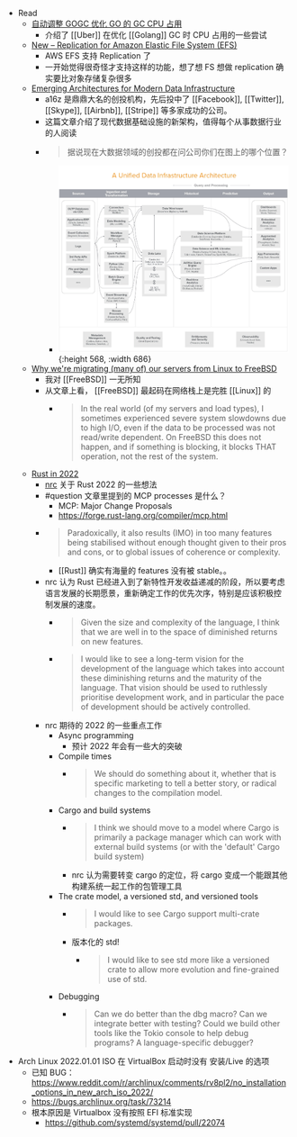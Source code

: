 - Read
	- [自动调整 GOGC 优化 GO 的 GC CPU 占用](https://xargin.com/dynamic-gogc/)
		- 介绍了 [[Uber]] 在优化 [[Golang]] GC 时 CPU 占用的一些尝试
	- [New – Replication for Amazon Elastic File System (EFS)](https://aws.amazon.com/blogs/aws/new-replication-for-amazon-elastic-file-system-efs/)
		- AWS EFS 支持 Replication 了
		- 一开始觉得很奇怪才支持这样的功能，想了想 FS 想做 replication 确实要比对象存储复杂很多
	- [Emerging Architectures for Modern Data Infrastructure](https://future.a16z.com/emerging-architectures-modern-data-infrastructure/)
		- a16z 是鼎鼎大名的创投机构，先后投中了 [[Facebook]], [[Twitter]], [[Skype]], [[Airbnb]], [[Stripe]] 等多家成功的公司。
		- 这篇文章介绍了现代数据基础设施的新架构，值得每个从事数据行业的人阅读
		- > 据说现在大数据领域的创投都在问公司你们在图上的哪个位置？
			- ![image.png](../assets/image_1643468951884_0.png){:height 568, :width 686}
	- [Why we're migrating (many of) our servers from Linux to FreeBSD](https://it-notes.dragas.net/2022/01/24/why-were-migrating-many-of-our-servers-from-linux-to-freebsd/)
		- 我对 [[FreeBSD]] 一无所知
		- 从文章上看， [[FreeBSD]] 最起码在网络栈上是完胜 [[Linux]] 的
			- > In the real world (of my servers and load types), I sometimes experienced severe system slowdowns due to high I/O, even if the data to be processed was not read/write dependent. On FreeBSD this does not happen, and if something is blocking, it blocks THAT operation, not the rest of the system.
	- [Rust in 2022](https://www.ncameron.org/blog/rust-in-2022-2/)
		- [nrc](https://github.com/nrc) 关于 Rust 2022 的一些想法
		- #question 文章里提到的 MCP processes 是什么？
			- MCP: Major Change Proposals
			- https://forge.rust-lang.org/compiler/mcp.html
		- > Paradoxically, it also results (IMO) in too many features being stabilised without enough thought given to their pros and cons, or to global issues of coherence or complexity.
			- [[Rust]] 确实有海量的 features 没有被 stable。。
		- nrc 认为 Rust 已经进入到了新特性开发收益递减的阶段，所以要考虑语言发展的长期愿景，重新确定工作的优先次序，特别是应该积极控制发展的速度。
			- > Given the size and complexity of the language, I think that we are well in to the space of diminished returns on new features.
			- > I would like to see a long-term vision for the development of the language which takes into account these diminishing returns and the maturity of the language. That vision should be used to ruthlessly prioritise development work, and in particular the pace of development should be actively controlled.
		- nrc 期待的 2022 的一些重点工作
			- Async programming
				- 预计 2022 年会有一些大的突破
			- Compile times
				- > We should do something about it, whether that is specific marketing to tell a better story, or radical changes to the compilation model.
			- Cargo and build systems
				- > I think we should move to a model where Cargo is primarily a package manager which can work with external build systems (or with the 'default' Cargo build system)
				- nrc 认为需要转变 cargo 的定位，将 cargo 变成一个能跟其他构建系统一起工作的包管理工具
			- The crate model, a versioned std, and versioned tools
				- > I would like to see Cargo support multi-crate packages.
				- 版本化的 std!
					- > I would like to see std more like a versioned crate to allow more evolution and fine-grained use of std.
			- Debugging
				- > Can we do better than the dbg macro? Can we integrate better with testing? Could we build other tools like the Tokio console to help debug programs? A language-specific debugger?
- Arch Linux 2022.01.01 ISO 在 VirtualBox 启动时没有 安装/Live 的选项
	- 已知 BUG： https://www.reddit.com/r/archlinux/comments/rv8pl2/no_installation_options_in_new_arch_iso_2022/
	- https://bugs.archlinux.org/task/73214
	- 根本原因是 Virtualbox 没有按照 EFI 标准实现
		- https://github.com/systemd/systemd/pull/22074